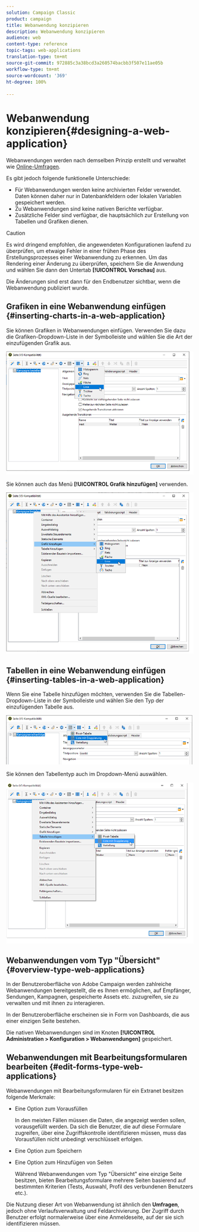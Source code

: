 ```yaml
---
solution: Campaign Classic
product: campaign
title: Webanwendung konzipieren
description: Webanwendung konzipieren
audience: web
content-type: reference
topic-tags: web-applications
translation-type: tm+mt
source-git-commit: 972885c3a38bcd3a260574bacbb3f507e11ae05b
workflow-type: tm+mt
source-wordcount: '369'
ht-degree: 100%

---
```



# Webanwendung konzipieren{#designing-a-web-application}

Webanwendungen werden nach demselben Prinzip erstellt und verwaltet wie [Online-Umfragen](../../web/using/about-surveys.md).

Es gibt jedoch folgende funktionelle Unterschiede:

* Für Webanwendungen werden keine archivierten Felder verwendet. Daten können daher nur in Datenbankfeldern oder lokalen Variablen gespeichert werden.
* Zu Webanwendungen sind keine nativen Berichte verfügbar.
* Zusätzliche Felder sind verfügbar, die hauptsächlich zur Erstellung von Tabellen und Grafiken dienen.

>[!CAUTION]
>
>Es wird dringend empfohlen, die angewendeten Konfigurationen laufend zu überprüfen, um etwaige Fehler in einer frühen Phase des Erstellungsprozesses einer Webanwendung zu erkennen. Um das Rendering einer Änderung zu überprüfen, speichern Sie die Anwendung und wählen Sie dann den Untertab **[!UICONTROL Vorschau]** aus.
>
>Die Änderungen sind erst dann für den Endbenutzer sichtbar, wenn die Webanwendung publiziert wurde.

## Grafiken in eine Webanwendung einfügen {#inserting-charts-in-a-web-application}

Sie können Grafiken in Webanwendungen einfügen. Verwenden Sie dazu die Grafiken-Dropdown-Liste in der Symbolleiste und wählen Sie die Art der einzufügenden Grafik aus.

![](assets/s_ncs_admin_webapps_bar_graph.png)

Sie können auch das Menü **[!UICONTROL Grafik hinzufügen]** verwenden.

![](assets/s_ncs_admin_webapps_graph.png)

## Tabellen in eine Webanwendung einfügen {#inserting-tables-in-a-web-application}

Wenn Sie eine Tabelle hinzufügen möchten, verwenden Sie die Tabellen-Dropdown-Liste in der Symbolleiste und wählen Sie den Typ der einzufügenden Tabelle aus.

![](assets/s_ncs_admin_webapps_bar_table.png)

Sie können den Tabellentyp auch im Dropdown-Menü auswählen.

![](assets/s_ncs_admin_webapps_table.png)

## Webanwendungen vom Typ &quot;Übersicht&quot;{#overview-type-web-applications}

In der Benutzeroberfläche von Adobe Campaign werden zahlreiche Webanwendungen bereitgestellt, die es Ihnen ermöglichen, auf Empfänger, Sendungen, Kampagnen, gespeicherte Assets etc. zuzugreifen, sie zu verwalten und mit ihnen zu interagieren.

In der Benutzeroberfläche erscheinen sie in Form von Dashboards, die aus einer einzigen Seite bestehen.

Die nativen Webanwendungen sind im Knoten **[!UICONTROL Administration > Konfiguration > Webanwendungen]** gespeichert.

## Webanwendungen mit Bearbeitungsformularen bearbeiten {#edit-forms-type-web-applications}

Webanwendungen mit Bearbeitungsformularen für ein Extranet besitzen folgende Merkmale:

* Eine Option zum Vorausfüllen

   In den meisten Fällen müssen die Daten, die angezeigt werden sollen, vorausgefüllt werden. Da sich die Benutzer, die auf diese Formulare zugreifen, über eine Zugriffskontrolle identifizieren müssen, muss das Vorausfüllen nicht unbedingt verschlüsselt erfolgen.

* Eine Option zum Speichern
* Eine Option zum Hinzufügen von Seiten

   Während Webanwendungen vom Typ &quot;Übersicht&quot; eine einzige Seite besitzen, bieten Bearbeitungsformulare mehrere Seiten basierend auf bestimmten Kriterien (Tests, Auswahl, Profil des verbundenen Benutzers etc.).

Die Nutzung dieser Art von Webanwendung ist ähnlich den **Umfragen**, jedoch ohne Verlaufsverwaltung und Feldarchivierung. Der Zugriff durch Benutzer erfolgt normalerweise über eine Anmeldeseite, auf der sie sich identifizieren müssen.

